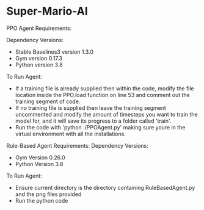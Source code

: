 # Super-Mario-AI

PPO Agent Requirements:

Dependency Versions:
- Stable Baselines3 version 1.3.0
- Gym version 0.17.3
- Python version 3.8

To Run Agent:
- If a training file is already supplied then within the code, modify the file location inside the PPO.load function on line 53 and comment out the training segment of code.
- If no training file is supplied then leave the training segment uncommented and modify the amount of timesteps you want to train the model for, and it will save its progress to a folder called 'train'.
- Run the code with 'python ./PPOAgent.py' making sure youre in the virtual environment with all the installations.

Rule-Based Agent Requirements:
Dependency Versions:
- Gym Version 0.26.0
- Python Version 3.8

To Run Agent:
- Ensure current directory is the directory containing RuleBasedAgent.py and the png files provided
- Run the python code
